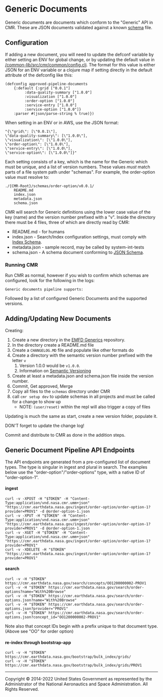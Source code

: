 # Generic Documents

Generic documents are documents which conform to the "Generic" API in CMR. These are JSON documents validated against a known [schema][schema] file.


## Configuration

If adding a new document, you will need to update the defconf variable by either setting an ENV for global change, or by updating the default value in [/common-lib/src/cmr/common/config.clj](/common-lib/src/cmr/common/config.clj). The format for this value is either JSON for an ENV variable or a clojure map if setting directly in the default attribute of the defconfig like this:

	(defconfig approved-pipeline-documents
  		{:default {:grid ["0.0.1"]
             :data-quality-summary ["1.0.0"]
             :visualization ["1.0.0"]
             :order-option ["1.0.0"]
             :service-entry ["1.0.0"]
             :service-option ["1.0.0"]}
   		:parser #(json/parse-string % true)})

When setting in an ENV or in AWS, use the JSON format:

	"{\"grid\": [\"0.0.1\"],
    \"data-quality-summary\": [\"1.0.0\"],
    \"visualization\": [\"1.0.0\"],
    \"order-option\": [\"1.0.0\"],
    \"service-entry\": [\"1.0.0\"],
    \"service-option\": [\"1.0.0\"]}"

Each setting consists of a key, which is the name for the Generic which must be unique, and a list of version numbers. These values *must* match parts of a file system path under "schemas". For example, the order-option value must resolve to:

	./{CMR-Root}/schemas/order-option/v0.0.1/
		README.md
		index.json
		metadata.json
		schema.json

CMR will search for Generic definitions using the lower case value of the key (name) and the version number prefixed with a "v". Inside the directory there must be 4 files, three of which are directly read by CMR:

* README.md - for humans
* index.json - Search/Index configuration settings, must comply with [Index Schema][schema-index].
* metadata.json - sample record, may be called by system-int-tests
* schema.json - A schema document conforming to [JSON Schema][schema].

### Running CMR

Run CMR as normal, however if you wish to confirm which schemas are configured, look for the following in the logs:

	Generic documents pipeline supports:

Followed by a list of configured Generic Documents and the supported versions.

## Adding/Updating New Documents

Creating:

1. Create a new directory in the [EMFD Generics][schema-other] repository.
2. In the directory create a README.md file
3. Create a `CHANGELOG.MD` file and populate like other formats do
4. Create a directory with the semantic version number prefixed with the letter `v`
	1. Version 1.0.0 would be `v1.0.0`.
	2. Information on [Semantic Versioning][semver]
5. Create at least a metadata.json and schema.json file inside the version number.
6. Commit, Get approved, Merge
7. Copy all files to the `schemas` directory under CMR
8. call `cmr setup dev` to update schemas in all projects and must be called for a change to show up
	* NOTE: `(user/reset)` within the repl will also trigger a copy of files

Updating is much the same as start, create a new version folder, populate it.

DON'T forget to update the change log!

Commit and distribute to CMR as done in the addition steps.

## Generic Document Pipeline API Endpoints

The API endpoints are generated from a pre-configured list of document types. The type is singular in
ingest and plural in search. The examples below use the "order-option"/"order-options" type, with a
native ID of "order-option-1".

#### ingest
	curl -v -XPOST -H "$TOKEN" -H "Content-Type:application/vnd.nasa.cmr.umm+json" "https://cmr.earthdata.nasa.gov/ingest/order-option/order-option-1?provider=PROV1" -d @order-option-1.json
	curl -v -XPUT -H "$TOKEN" -H "Content-Type:application/vnd.nasa.cmr.umm+json" "https://cmr.earthdata.nasa.gov/ingest/order-option/order-option-1?provider=PROV1" -d @order-option-1.json
	curl -v -XGET -H "$TOKEN" -H "Content-Type:application/vnd.nasa.cmr.umm+json" "https://cmr.earthdata.nasa.gov/ingest/order-option/order-option-1?provider=PROV1"
	curl -v -XDELETE -H "$TOKEN" "https://cmr.earthdata.nasa.gov/ingest/order-option/order-option-1?provider=PROV1"

#### search
	curl -v -H "$TOKEN" https://cmr.earthdata.nasa.gov/search/concepts/OO1200000002-PROV1
	curl -v -H "$TOKEN" https://cmr.earthdata.nasa.gov/search/order-options?name="With%20Browse"
	curl -v -H "$TOKEN" https://cmr.earthdata.nasa.gov/search/order-options.json?name="With%20Browse"
	curl -v -H "$TOKEN" https://cmr.earthdata.nasa.gov/search/order-options.json?provider="PROV1"
	curl -v -H "$TOKEN" https://cmr.earthdata.nasa.gov/search/order-options.json?concept_id="OO1200000002-PROV1"

Note also that concept IDs begin with a prefix unique to that document type. (Above see "OO" for order
option)

#### re-index through bootstrap-app
	curl -v -H "$TOKEN" https://cmr.earthdata.nasa.gov/bootstrap/bulk_index/grids/
	curl -v -H "$TOKEN" https://cmr.earthdata.nasa.gov/bootstrap/bulk_index/grids/PROV1

----

Copyright © 2014-2022 United States Government as represented by the Administrator of the National Aeronautics and Space Administration. All Rights Reserved.


[schema]: https://json-schema.org "JSON Schema definition"
[schema-other]: https://git.earthdata.nasa.gov/scm/emfd/otherschemas.git "Generic Schema Repository"
[schema-index]: https://git.earthdata.nasa.gov/projects/EMFD/repos/otherschemas/browse/Index "Index configuration definition"
[semver]: https://semver.org "Information on semantic versioning"
